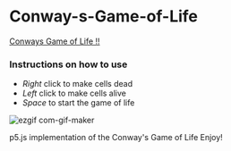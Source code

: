 # Conway-s-Game-of-Life

[Conways Game of Life !!](https://conways-game-of-life.rushour0.repl.co/)

### Instructions on how to use
- *Right* click to make cells dead
- *Left* click to make cells alive
- *Space* to start the game of life

![ezgif com-gif-maker](https://user-images.githubusercontent.com/72869428/138738811-096ab70e-88ae-4901-80fa-ba9ea43ecb71.gif)

p5.js implementation of the Conway's Game of Life
Enjoy!

